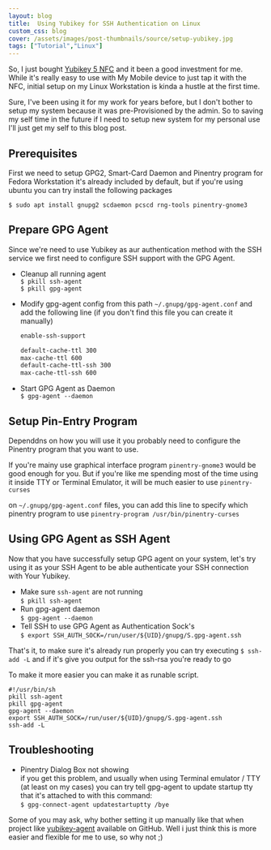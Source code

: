 ```yaml
---
layout: blog
title:  Using Yubikey for SSH Authentication on Linux
custom_css: blog
cover: /assets/images/post-thumbnails/source/setup-yubikey.jpg
tags: ["Tutorial","Linux"]
---
```


So, I just bought [Yubikey 5 NFC](https://www.yubico.com/id/product/yubikey-5-nfc/) and it been a good investment for me. While it's really easy to use with My Mobile device to just tap it with the NFC, initial setup on my Linux Workstation is kinda a hustle at the first time.  
  
Sure, I've been using it for my work for years before, but I don't bother to setup my system because it was pre-Provisioned by the admin. So to saving my self time in the future if I need to setup new system for my personal use I'll just get my self to this blog post.

Prerequisites
-------------

First we need to setup GPG2, Smart-Card Daemon and Pinentry program for Fedora Workstation it's already included by default, but if you're using ubuntu you can try install the following packages

`$ sudo apt install gnupg2 scdaemon pcscd rng-tools pinentry-gnome3`

Prepare GPG Agent
-----------------

Since we're need to use Yubikey as aur authentication method with the SSH service we first need to configure SSH support with the GPG Agent.

*   Cleanup all running agent  
    `$ pkill ssh-agent`  
    `$ pkill gpg-agent`
*   Modify gpg-agent config from this path `~/.gnupg/gpg-agent.conf` and add the following line (if you don't find this file you can create it manually)

    ```sh
    enable-ssh-support
    
    default-cache-ttl 300
    max-cache-ttl 600
    default-cache-ttl-ssh 300
    max-cache-ttl-ssh 600
    ```

*   Start GPG Agent as Daemon  
    `$ gpg-agent --daemon`

Setup Pin-Entry Program
-----------------------

Dependdns on how you will use it you probably need to configure the Pinentry program that you want to use.  
  
If you're mainy use graphical interface program `pinentry-gnome3` would be good enough for you. But if you're like me spending most of the time using it inside TTY or Terminal Emulator, it will be much easier to use `pinentry-curses`  
  
on `~/.gnupg/gpg-agent.conf` files, you can add this line to specify which pinentry program to use `pinentry-program /usr/bin/pinentry-curses`

Using GPG Agent as SSH Agent
----------------------------

Now that you have successfully setup GPG agent on your system, let's try using it as your SSH Agent to be able authenticate your SSH connection with Your Yubikey.

*   Make sure `ssh-agent` are not running  
    `$ pkill ssh-agent`
*   Run gpg-agent daemon  
    `$ gpg-agent --daemon`
*   Tell SSH to use GPG Agent as Authentication Sock's  
    `$ export SSH_AUTH_SOCK=/run/user/${UID}/gnupg/S.gpg-agent.ssh`

That's it, to make sure it's already run properly you can try executing `$ ssh-add -L` and if it's give you output for the ssh-rsa you're ready to go

To make it more easier you can make it as runable script.

    #!/usr/bin/sh
    pkill ssh-agent
    pkill gpg-agent
    gpg-agent --daemon
    export SSH_AUTH_SOCK=/run/user/${UID}/gnupg/S.gpg-agent.ssh
    ssh-add -L

Troubleshooting
---------------

*   Pinentry Dialog Box not showing  
    if you get this problem, and usually when using Terminal emulator / TTY (at least on my cases) you can try tell gpg-agent to update startup tty that it's attached to with this command:  
    `$ gpg-connect-agent updatestartuptty /bye`

Some of you may ask, why bother setting it up manually like that when project like [yubikey-agent](https://github.com/FiloSottile/yubikey-agent) available on GitHub. Well i just think this is more easier and flexible for me to use, so why not ;)